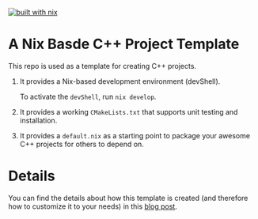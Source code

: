 [![built with nix](https://builtwithnix.org/badge.svg)](https://builtwithnix.org)

# A Nix Basde C++ Project Template

This repo is used as a template for creating C++ projects.

1. It provides a Nix-based development environment (devShell).
   
   To activate the `devShell`, run `nix develop`.
2. It provides a working `CMakeLists.txt` that supports unit testing and installation.
3. It provides a `default.nix` as a starting point to package your awesome C++ projects for others to depend on.

# Details

You can find the details about how this template is created (and
therefore how to customize it to your needs) in this [blog
post](https://www.breakds.org/post/nix-based-c++-workflow/).
